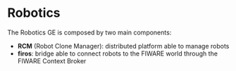 # Robotics
The Robotics GE is composed by two main components:

- **RCM** (Robot Clone Manager): distributed platform able to manage robots
- **firos**: bridge able to connect robots to the FIWARE world through the FIWARE Context Broker
